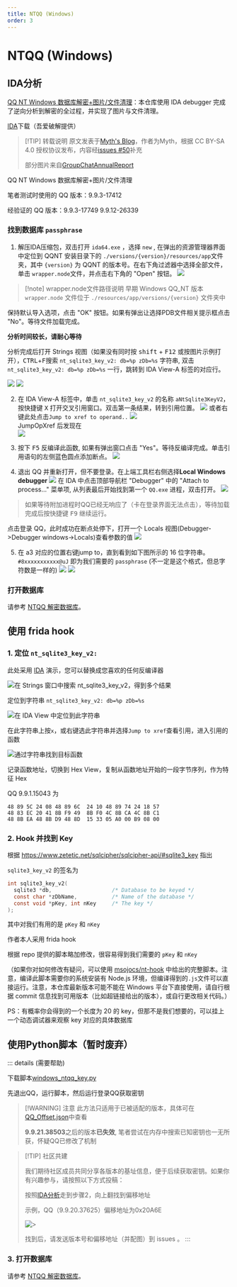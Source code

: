 ```yaml
---
title: NTQQ (Windows)
order: 3
---
```


# NTQQ (Windows)

## IDA分析

[QQ NT Windows 数据库解密+图片/文件清理](https://github.com/Mythologyli/qq-nt-db)：本仓库使用 IDA debugger 完成了逆向分析到解密的全过程，并实现了图片与文件清理。

[IDA](https://down.52pojie.cn/Tools/Disassemblers/IDA_Pro_v8.3_Portable.zip)下载（吾爱破解提供）

> [!TIP] 转载说明
原文发表于[Myth's Blog](https://myth.cx/p/qq-nt-db)，作者为Myth，根据 CC BY-SA 4.0 授权协议发布，内容经[issues #50](https://github.com/QQBackup/qq-win-db-key/issues/50)补充
>
>部分图片来自[GroupChatAnnualReport](https://github.com/mobyw/GroupChatAnnualReport)
>

QQ NT Windows 数据库解密+图片/文件清理

笔者测试时使用的 QQ 版本：9.9.3-17412

经验证的 QQ 版本：9.9.3-17749 9.9.12-26339

### 找到数据库 `passphrase`

1. 解压IDA压缩包，双击打开 `ida64.exe` ，选择 `new` , 在弹出的资源管理器界面中定位到 QQNT 安装目录下的 `./versions/{version}/resources/app`文件夹，其中 `{version}` 为 QQNT 的版本号。在右下角过滤器中选择全部文件，单击 `wrapper.node`文件，并点击右下角的 "Open" 按钮。
![](/img/mobyw_ida_0.png)
>[!note] wrapper.node文件路径说明
早期 Windows QQ_NT 版本 `wrapper.node` 文件位于 `./resources/app/versions/{version}` 文件夹中

保持默认导入选项，点击 "OK" 按钮。如果有弹出让选择PDB文件相关提示框点击 "No"。等待文件加载完成。

**分析时间较长，请耐心等待**

分析完成后打开 Strings 视图（如果没有同时按 <kbd>shift</kbd> + <kbd>F12</kbd> 或按图片示例打开），<kbd>CTRL</kbd>+<kbd>F</kbd>搜索 `nt_sqlite3_key_v2: db=%p zDb=%s` 字符串, 双击 `nt_sqlite3_key_v2: db=%p zDb=%s` 一行，跳转到 IDA View-A 标签的对应行。


![](/img/strings-view.png)
![](/img/Myth1.png)


2. 在 IDA View-A 标签中，单击 `nt_sqlite3_key_v2` 的名称 `aNtSqlite3KeyV2`，按快捷键 <kbd>X</kbd> 打开交叉引用窗口。双击第一条结果，转到引用位置。
    ![](/img/mobyw_ida_4.png)
    或者右键此处点击`Jump to xref to operand..`
    ![](/img/Myth2.png)    
    JumpOpXref 后发现在    
    ![](/img/Myth3.png)

3. 按下 <kbd>F5</kbd> 反编译此函数, 如果有弹出窗口点击 "Yes"。等待反编译完成。单击引用语句的左侧蓝色圆点添加断点。
    ![](/img/Myth4.png)
    
4. 退出 QQ 并重新打开，但不要登录。在上端工具栏右侧选择**Local Windows debugger**
   ![](/img/debug_windows.png)
   在 IDA 中点击顶部导航栏 "Debugger" 中的 "Attach to process..." 菜单项, 从列表最后开始找到第一个 `QQ.exe` 进程，双击打开。
   ![](/img/Attach_to_process.png)
>如果等待附加进程时QQ已经无响应了（卡在登录界面无法点击），等待加载完成后按快捷键 <kbd>F9</kbd> 继续运行。

点击登录 QQ，此时成功在断点处停下，打开一个 Locals 视图(Debugger->Debugger windows->Locals)查看参数的值
![](/img/locals.png)   

5. 在 a3 对应的位置右键jump to，直到看到如下图所示的 16 位字符串。`#8xxxxxxxxxxx@uJ` 即为我们需要的 `passphrase` (不一定是这个格式，但总字符数是一样的)
    ![](/img/mobyw_ida_b.png)
    ![](/img/Myth6.png)

### 打开数据库

请参考 [NTQQ 解密数据库](decode_db.md)。

## 使用 frida hook
### 1. 定位 `nt_sqlite3_key_v2:`

   此处采用 [IDA](https://down.52pojie.cn/Tools/Disassemblers/IDA_Pro_v8.3_Portable.zip) 演示，您可以替换成您喜欢的任何反编译器

   ![在 Strings 窗口中搜索 nt_sqlite3_key_v2，得到多个结果](/img/image-win-1.webp)

   定位到字符串 `nt_sqlite3_key_v2: db=%p zDb=%s`

   ![在 IDA View 中定位到此字符串](/img/image-win-2.webp)

   在此字符串上按`x`，或右键选此字符串并选择`Jump to xref`查看引用，进入引用的函数

   ![通过字符串找到目标函数](/img/image-win-3.webp)

   记录函数地址，切换到 Hex View，复制从函数地址开始的一段字节序列，作为特征 Hex

   QQ 9.9.1.15043 为

   ```plain
   48 89 5C 24 08 48 89 6C  24 10 48 89 74 24 18 57
   48 83 EC 20 41 8B F9 49  8B F0 4C 8B CA 4C 8B C1
   48 8B EA 48 8B D9 48 8D  15 33 05 A0 00 B9 08 00
   ```

### 2. Hook 并找到 Key

   根据 <https://www.zetetic.net/sqlcipher/sqlcipher-api/#sqlite3_key> 指出

   `sqlite3_key_v2` 的签名为

   ```c
   int sqlite3_key_v2(
     sqlite3 *db,                   /* Database to be keyed */
     const char *zDbName,           /* Name of the database */
     const void *pKey, int nKey     /* The key */
   );
   ```

   其中对我们有用的是 `pKey` 和 `nKey`

   作者本人采用 frida hook

   根据 repo 提供的脚本略加修改，很容易得到我们需要的 `pKey` 和 `nKey`

   （如果你对如何修改有疑问，可以使用 [msojocs/nt-hook](https://github.com/msojocs/nt-hook/tree/4414f372ee4847be9d91d7436abb7653f8908f91) 中给出的完整脚本。注意，编译此脚本需要你的系统安装有 Node.js 环境，但编译得到的`.js`文件可以直接运行。注意，本仓库最新版本可能不能在 Windows 平台下直接使用，请自行根据 commit 信息找到可用版本（比如超链接给出的版本），或自行更改相关代码。）

   PS：有概率你会得到的一个长度为 20 的 key，但那不是我们想要的，可以挂上一个动态调试器来观察 key 对应的具体数据库
   
## 使用Python脚本（暂时废弃）   
::: details (需要帮助)

下载脚本<a href="/files/windows_ntqq_key.py" download>windows_ntqq_key.py</a>

先退出QQ，运行脚本，然后运行登录QQ获取密钥

>  [!WARNING]  注意
> 此方法只适用于已被适配的版本，具体可在[QQ_Offset.json](/files/QQ_Offset.json)中查看
>
> **9.9.21.38503**之后的版本**已失效**, 笔者尝试在内存中搜索已知密钥也一无所获，怀疑QQ已修改了机制

> [!TIP] 社区共建
> 
> 我们期待社区成员共同分享各版本的基址信息，便于后续获取密钥。如果你有兴趣参与，请按照以下方式投稿：
> 
> 按照[IDA分析](NTQQ%20(Windows).md#找到数据库-passphrase)走到步骤2，向上翻找到偏移地址
> 
> 示例，QQ（9.9.20.37625）偏移地址为0x20A6E
> 
> ![>](/img/wrapper_node_offset.png)
> 
>找到后，请发送版本号和偏移地址（并配图）到 issues 。
:::   

### 3. 打开数据库

请参考 [NTQQ 解密数据库](decode_db.md)。
